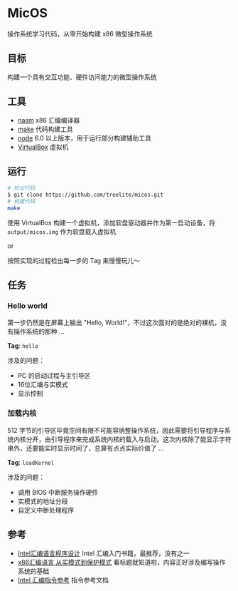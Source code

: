 # MicOS

操作系统学习代码，从零开始构建 x86 微型操作系统

## 目标

构建一个具有交互功能、硬件访问能力的微型操作系统

## 工具

* [nasm](http://www.nasm.us/) x86 汇编编译器
* [make](https://www.gnu.org/software/make/) 代码构建工具
* [node](https://nodejs.org/en/) 6.0 以上版本，用于运行部分构建辅助工具
* [VirtualBox](https://www.virtualbox.org/wiki/Downloads) 虚拟机

## 运行

```sh
# 检出代码
$ git clone https://github.com/treelite/micos.git
# 构建代码
make
```

使用 VirtualBox 构建一个虚拟机，添加软盘驱动器并作为第一启动设备，将 `output/micos.img` 作为软盘载入虚拟机

or

按照实现的过程检出每一步的 Tag 来慢慢玩儿～

## 任务

### Hello world

第一步仍然是在屏幕上输出 "Hello, World!"，不过这次面对的是绝对的裸机，没有操作系统的那种 ...

**Tag**: `hello`

涉及的问题：

* PC 的启动过程与主引导区
* 16位汇编与实模式
* 显示控制

### 加载内核

512 字节的引导区毕竟空间有限不可能容纳整操作系统，因此需要将引导程序与系统内核分开，由引导程序来完成系统内核的载入与启动。这次内核除了能显示字符串外，还要能实时显示时间了，总算有点点实际价值了 ...

**Tag**: `loadKernel`

涉及的问题：

* 调用 BIOS 中断服务操作硬件
* 实模式的地址分段
* 自定义中断处理程序

## 参考

* [Intel汇编语言程序设计](https://book.douban.com/subject/2250326/) Intel 汇编入门书籍，最推荐，没有之一
* [x86汇编语言 从实模式到保护模式](https://book.douban.com/subject/20492528/) 看标题就知道啦，内容正好涉及编写操作系统的基础
* [Intel 汇编指令参考](http://www.skywind.me/maker/intel.htm) 指令参考文档
